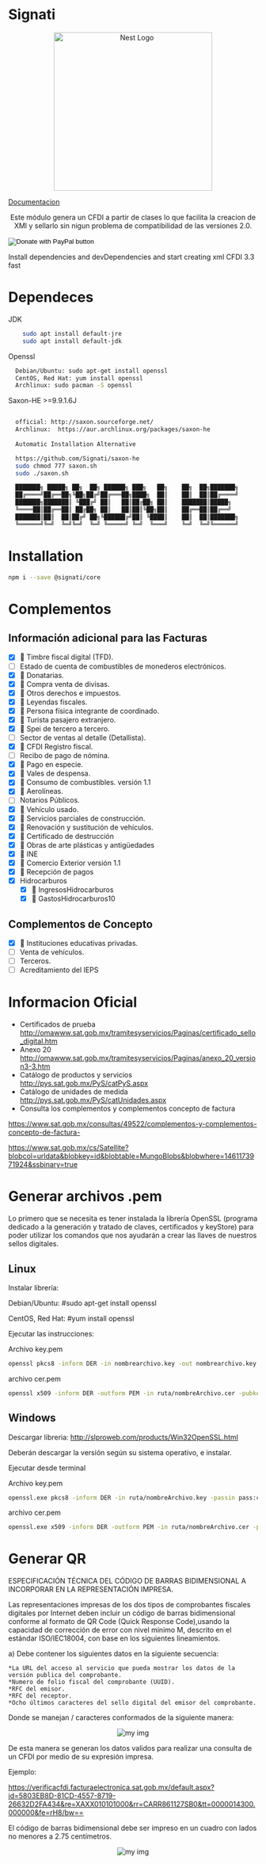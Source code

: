 # Signati
<p align="center">
  <a href="http://nestjs.com/" target="blank"><img src="https://avatars1.githubusercontent.com/u/52678977?s=400&u=040aa07fa564985892d0fd115a2764579845502d&v=4" width="320" alt="Nest Logo" /></a>
</p>

<a href="https://signati.github.io/core">Documentacion</a>
<p align="center">
    Este módulo genera un CFDI a partir de clases lo que facilita la creacion de XMl y sellarlo sin nigun problema de compatibilidad de las versiones 2.0.
</p>

<form action="https://www.paypal.com/cgi-bin/webscr" method="post" target="_top">
<input type="hidden" name="cmd" value="_s-xclick" />
<input type="hidden" name="hosted_button_id" value="LYAK7CBWDNVMY" />
<input type="image" src="https://www.paypalobjects.com/en_US/MX/i/btn/btn_donateCC_LG.gif" border="0" name="submit" title="PayPal - The safer, easier way to pay online!" alt="Donate with PayPal button" />
<img alt="" border="0" src="https://www.paypal.com/en_MX/i/scr/pixel.gif" width="1" height="1" />
</form>



Install dependencies and devDependencies and start creating xml CFDI 3.3 fast
# Dependeces
   JDK
```sh
    sudo apt install default-jre
    sudo apt install default-jdk
```
  Openssl
  ```sh
    Debian/Ubuntu: sudo apt-get install openssl
    CentOS, Red Hat: yum install openssl
    Archlinux: sudo pacman -S openssl
  ```
  Saxon-HE >=9.9.1.6J
  ```sh

    official: http://saxon.sourceforge.net/
    Archlinux:  https://aur.archlinux.org/packages/saxon-he
    
    Automatic Installation Alternative

    https://github.com/Signati/saxon-he
    sudo chmod 777 saxon.sh
    sudo ./saxon.sh

    ███████╗ █████╗ ██╗  ██╗ ██████╗ ███╗   ██╗    ██╗  ██╗███████╗
    ██╔════╝██╔══██╗╚██╗██╔╝██╔═══██╗████╗  ██║    ██║  ██║██╔════╝
    ███████╗███████║ ╚███╔╝ ██║   ██║██╔██╗ ██║    ███████║█████╗  
    ╚════██║██╔══██║ ██╔██╗ ██║   ██║██║╚██╗██║    ██╔══██║██╔══╝  
    ███████║██║  ██║██╔╝ ██╗╚██████╔╝██║ ╚████║    ██║  ██║███████╗
    ╚══════╝╚═╝  ╚═╝╚═╝  ╚═╝ ╚═════╝ ╚═╝  ╚═══╝    ╚═╝  ╚═╝╚══════╝
  ```
# Installation



```sh
npm i --save @signati/core
```

# Complementos

## Información adicional para las Facturas
- [x] :pushpin: Timbre fiscal digital (TFD).
- [ ] Estado de cuenta de combustibles de monederos electrónicos.
- [x] :pushpin: Donatarias.
- [x] :pushpin: Compra venta de divisas.
- [x] :pushpin: Otros derechos e impuestos.
- [x] :pushpin: Leyendas fiscales.
- [x] :pushpin: Persona física integrante de coordinado.
- [x] :pushpin: Turista pasajero extranjero.
- [x] :pushpin: Spei de tercero a tercero.
- [ ] Sector de ventas al detalle (Detallista).
- [x] :pushpin: CFDI Registro fiscal.
- [ ] Recibo de pago de nómina.
- [x] :pushpin: Pago en especie.
- [x] :pushpin: Vales de despensa.
- [x] :pushpin: Consumo de combustibles.  versión 1.1 
- [x] :pushpin: Aerolíneas.
- [ ] Notarios Públicos.
- [x] :pushpin: Vehículo usado.
- [x] :pushpin: Servicios parciales de construcción.
- [x] :pushpin: Renovación y sustitución de vehículos.
- [x] :pushpin: Certificado de destrucción
- [x] :pushpin: Obras de arte plásticas y antigüedades
- [x] :pushpin: INE
- [x] :pushpin: Comercio Exterior  versión 1.1 
- [x] :pushpin: Recepción de pagos
- [x] Hidrocarburos
    - [x] :pushpin: IngresosHidrocarburos
    - [x] :pushpin: GastosHidrocarburos10
## Complementos de Concepto
- [x] :pushpin: Instituciones educativas privadas.
- [ ] Venta de vehículos.
- [ ] Terceros.
- [ ] Acreditamiento del IEPS

# Informacion Oficial
* Certificados de prueba
http://omawww.sat.gob.mx/tramitesyservicios/Paginas/certificado_sello_digital.htm
* Anexo 20
http://omawww.sat.gob.mx/tramitesyservicios/Paginas/anexo_20_version3-3.htm
* Catálogo de productos y servicios 
http://pys.sat.gob.mx/PyS/catPyS.aspx
* Catálogo de unidades de medida
http://pys.sat.gob.mx/PyS/catUnidades.aspx
* Consulta los complementos y complementos concepto de factura

https://www.sat.gob.mx/consultas/49522/complementos-y-complementos-concepto-de-factura-

https://www.sat.gob.mx/cs/Satellite?blobcol=urldata&blobkey=id&blobtable=MungoBlobs&blobwhere=1461173971924&ssbinary=true
# Generar archivos .pem
Lo primero que se necesita es tener instalada la librería OpenSSL (programa dedicado a la generación y tratado de claves, certificados y keyStore) para poder utilizar los comandos que nos ayudarán a crear las llaves de nuestros sellos digitales.

## Linux
Instalar librería:

Debian/Ubuntu: #sudo apt-get install openssl

CentOS, Red Hat: #yum install openssl

Ejecutar las instrucciones:

Archivo key.pem
```sh
openssl pkcs8 -inform DER -in nombrearchivo.key -out nombrearchivo.key.pem -passin pass:contraseña
```
archivo cer.pem
```sh
openssl x509 -inform DER -outform PEM -in ruta/nombreArchivo.cer -pubkey -out ruta/nombreArchivo.cer.pem
```

## Windows
Descargar libreria: http://slproweb.com/products/Win32OpenSSL.html

Deberán descargar la versión según su sistema operativo, e instalar.

Ejecutar desde terminal

Archivo key.pem

```sh
openssl.exe pkcs8 -inform DER -in ruta/nombreArchivo.key -passin pass:contraseña -out ruta/nombreArchivo.key.pem
```
archivo cer.pem
```sh
openssl.exe x509 -inform DER -outform PEM -in ruta/nombreArchivo.cer -pubkey -out ruta/nombreArchivo.cer.pem
```

# Generar QR

ESPECIFICACIÓN TÉCNICA DEL CÓDIGO DE BARRAS BIDIMENSIONAL A INCORPORAR EN LA REPRESENTACIÓN IMPRESA.

Las representaciones impresas de los dos tipos de comprobantes fiscales digitales por Internet deben incluir un código de barras bidimensional conforme al formato de QR Code (Quick Response Code),usando la capacidad de corrección de error con nivel mínimo M, descrito en el estándar ISO/IEC18004, con base en los siguientes lineamientos.

a) Debe contener los siguientes datos en la siguiente secuencia:

    *La URL del acceso al servicio que pueda mostrar los datos de la versión publica del comprobante.
    *Numero de folio fiscal del comprobante (UUID).
    *RFC del emisor.
    *RFC del receptor.
    *Ocho últimos caracteres del sello digital del emisor del comprobante.

Donde se manejan / caracteres conformados de la siguiente manera:


<p align="center">
 <img src="https://signati.github.io/core/prefijoqr.png" alt="my img">
</p>

De esta manera se generan los datos validos para realizar una consulta de un CFDI por medio de su expresión impresa.

Ejemplo:

https://verificacfdi.facturaelectronica.sat.gob.mx/default.aspx?id=5803EB8D-81CD-4557-8719-26632D2FA434&re=XAXX010101000&rr=CARR861127SB0&tt=0000014300.000000&fe=rH8/bw==

El código de barras bidimensional debe ser impreso en un cuadro con lados no menores a 2.75 centímetros.
<p align="center">
 <img src="https://signati.github.io/core/qr.png" alt="my img">
</p>
